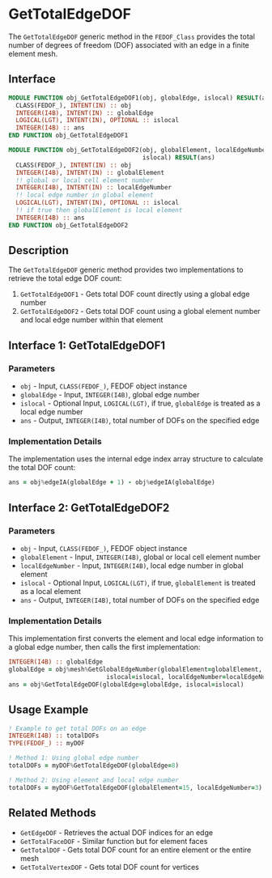 # GetTotalEdgeDOF

The `GetTotalEdgeDOF` generic method in the `FEDOF_Class` provides the total number of degrees of freedom (DOF) associated with an edge in a finite element mesh.

## Interface

```fortran
MODULE FUNCTION obj_GetTotalEdgeDOF1(obj, globalEdge, islocal) RESULT(ans)
  CLASS(FEDOF_), INTENT(IN) :: obj
  INTEGER(I4B), INTENT(IN) :: globalEdge
  LOGICAL(LGT), INTENT(IN), OPTIONAL :: islocal
  INTEGER(I4B) :: ans
END FUNCTION obj_GetTotalEdgeDOF1

MODULE FUNCTION obj_GetTotalEdgeDOF2(obj, globalElement, localEdgeNumber, &
                                     islocal) RESULT(ans)
  CLASS(FEDOF_), INTENT(IN) :: obj
  INTEGER(I4B), INTENT(IN) :: globalElement
  !! global or local cell element number
  INTEGER(I4B), INTENT(IN) :: localEdgeNumber
  !! local edge number in global element
  LOGICAL(LGT), INTENT(IN), OPTIONAL :: islocal
  !! if true then globalElement is local element
  INTEGER(I4B) :: ans
END FUNCTION obj_GetTotalEdgeDOF2
```

## Description

The `GetTotalEdgeDOF` generic method provides two implementations to retrieve the total edge DOF count:

1. `GetTotalEdgeDOF1` - Gets total DOF count directly using a global edge number
2. `GetTotalEdgeDOF2` - Gets total DOF count using a global element number and local edge number within that element

## Interface 1: GetTotalEdgeDOF1

### Parameters

- `obj` - Input, `CLASS(FEDOF_)`, FEDOF object instance
- `globalEdge` - Input, `INTEGER(I4B)`, global edge number
- `islocal` - Optional Input, `LOGICAL(LGT)`, if true, `globalEdge` is treated as a local edge number
- `ans` - Output, `INTEGER(I4B)`, total number of DOFs on the specified edge

### Implementation Details

The implementation uses the internal edge index array structure to calculate the total DOF count:

```fortran
ans = obj%edgeIA(globalEdge + 1) - obj%edgeIA(globalEdge)
```

## Interface 2: GetTotalEdgeDOF2

### Parameters

- `obj` - Input, `CLASS(FEDOF_)`, FEDOF object instance
- `globalElement` - Input, `INTEGER(I4B)`, global or local cell element number
- `localEdgeNumber` - Input, `INTEGER(I4B)`, local edge number in global element
- `islocal` - Optional Input, `LOGICAL(LGT)`, if true, `globalElement` is treated as a local element
- `ans` - Output, `INTEGER(I4B)`, total number of DOFs on the specified edge

### Implementation Details

This implementation first converts the element and local edge information to a global edge number, then calls the first implementation:

```fortran
INTEGER(I4B) :: globalEdge
globalEdge = obj%mesh%GetGlobalEdgeNumber(globalElement=globalElement, &
                           islocal=islocal, localEdgeNumber=localEdgeNumber)
ans = obj%GetTotalEdgeDOF(globalEdge=globalEdge, islocal=islocal)
```

## Usage Example

```fortran
! Example to get total DOFs on an edge
INTEGER(I4B) :: totalDOFs
TYPE(FEDOF_) :: myDOF

! Method 1: Using global edge number
totalDOFs = myDOF%GetTotalEdgeDOF(globalEdge=8)

! Method 2: Using element and local edge number
totalDOFs = myDOF%GetTotalEdgeDOF(globalElement=15, localEdgeNumber=3)
```

## Related Methods

- `GetEdgeDOF` - Retrieves the actual DOF indices for an edge
- `GetTotalFaceDOF` - Similar function but for element faces
- `GetTotalDOF` - Gets total DOF count for an entire element or the entire mesh
- `GetTotalVertexDOF` - Gets total DOF count for vertices

